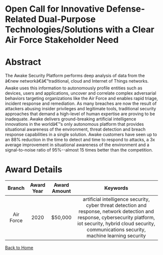 
Open Call for Innovative Defense-Related Dual-Purpose Technologies/Solutions with a Clear Air Force Stakeholder Need
====================================================================================================================

# Abstract


The Awake Security Platform performs deep analysis of data from the â€new networkâ€â€”traditional, cloud and Internet of Things networks. Awake uses this information to autonomously profile entities such as devices, users and applications, uncover and correlate complex adversarial behaviors targeting organizations like the Air Force and enables rapid triage, incident response and remediation. As many breaches are now the result of attackers abusing insider privileges and legitimate tools, traditional security approaches that demand a high-level of human expertise are proving to be inadequate. Awake delivers ground-breaking artificial intelligence innovations in the worldâ€™s only autonomous platform that provides situational awareness of the environment, threat detection and breach response capabilities in a single solution. Awake customers have seen up to an 88% reduction in the time to detect and time to respond to attacks, a 3x average improvement in situational awareness of the environment and a signal-to-noise ratio of 95%--almost 15 times better than the competition.  

# Award Details

|Branch|Award Year|Award Amount|Keywords|
| :---: | :---: | :---: | :---: |
|Air Force|2020|$50,000|artificial intelligence security, cyber threat detection and response, network detection and response, cybersecurity platform, iot security, hybrid cloud security, communications security, machine learning security|
  
  


[Back to Home](https://github.com/chrischow/dod_sbir_awards/Reports/DJ/#1680)
